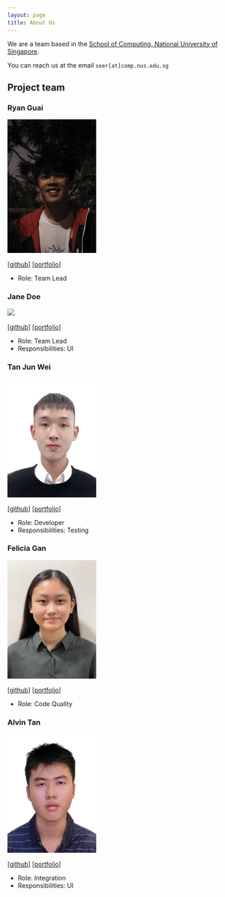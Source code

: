 ```yaml
---
layout: page
title: About Us
---
```


We are a team based in the [School of Computing, National University of Singapore](http://www.comp.nus.edu.sg).

You can reach us at the email `seer[at]comp.nus.edu.sg`

## Project team

### Ryan Guai

<img src="images/ryanguai.png" width="200px">

[[github](https://github.com/ryanguai)]
[[portfolio](team/ryanguai.md)]

* Role: Team Lead

### Jane Doe

<img src="images/johndoe.png" width="200px">

[[github](http://github.com/johndoe)]
[[portfolio](team/johndoe.md)]

* Role: Team Lead
* Responsibilities: UI

### Tan Jun Wei

<img src="images/junwei-tan.png" width="200px">

[[github](http://github.com/junwei-tan)] [[portfolio](team/junwei-tan.md)]

* Role: Developer
* Responsibilities: Testing

### Felicia Gan

<img src="images/feliciagan.png" width="200px">

[[github](http://github.com/feliciagan)]
[[portfolio](team/feliciagan.md)]

* Role: Code Quality

### Alvin Tan

<img src="images/alvintfl.png" width="200px">

[[github](http://github.com/alvintfl)]
[[portfolio](team/alvintfl.md)]

* Role: Integration
* Responsibilities: UI
